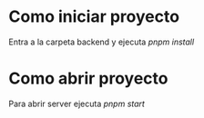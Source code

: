 
# Como iniciar proyecto

Entra a la carpeta backend y ejecuta *pnpm install*

# Como abrir proyecto

Para abrir server ejecuta *pnpm start*